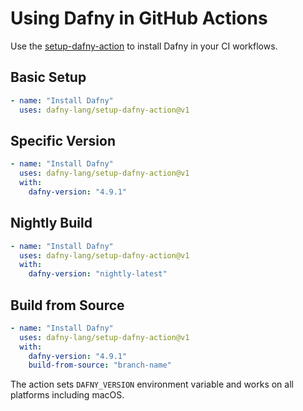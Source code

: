 # Using Dafny in GitHub Actions

Use the [setup-dafny-action](https://github.com/dafny-lang/setup-dafny-action) to install Dafny in your CI workflows.

## Basic Setup

```yaml
- name: "Install Dafny"
  uses: dafny-lang/setup-dafny-action@v1
```

## Specific Version

```yaml
- name: "Install Dafny"
  uses: dafny-lang/setup-dafny-action@v1
  with:
    dafny-version: "4.9.1"
```

## Nightly Build

```yaml
- name: "Install Dafny"
  uses: dafny-lang/setup-dafny-action@v1
  with:
    dafny-version: "nightly-latest"
```

## Build from Source

```yaml
- name: "Install Dafny"
  uses: dafny-lang/setup-dafny-action@v1
  with:
    dafny-version: "4.9.1"
    build-from-source: "branch-name"
```

The action sets `DAFNY_VERSION` environment variable and works on all platforms including macOS.